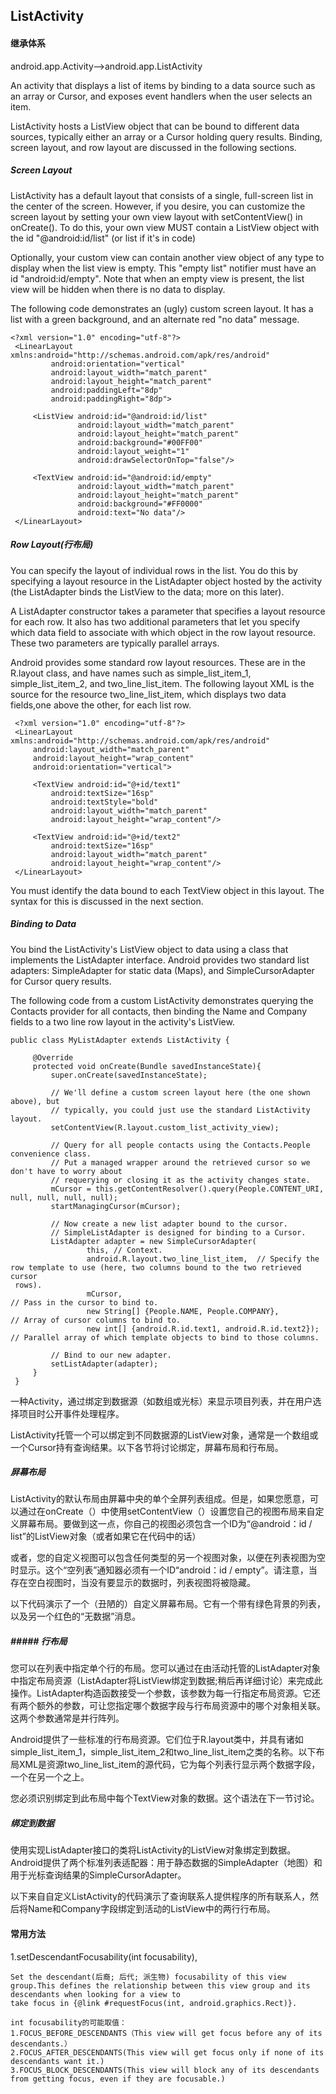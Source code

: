 ## ListActivity

#### 继承体系
android.app.Activity-->android.app.ListActivity



An activity that displays a list of items by binding to a data source such as an array or Cursor, and exposes event handlers when the user selects an item.

ListActivity hosts a ListView object that can be bound to different data sources, typically either an array or a Cursor holding query results. Binding, screen layout, and row layout are discussed in the following sections.

##### Screen Layout

ListActivity has a default layout that consists of a single, full-screen list in the center of the screen. However, if you desire, you can customize the screen layout by setting your own view layout with setContentView() in onCreate(). To do this, your own view MUST contain a ListView object with the id "@android:id/list" (or list if it's in code)

Optionally, your custom view can contain another view object of any type to display when the list view is empty. This "empty list" notifier must have an id "android:id/empty". Note that when an empty view is present, the list view will be hidden when there is no data to display.

The following code demonstrates an (ugly) custom screen layout. It has a list with a green background, and an alternate red "no data" message.

```
<?xml version="1.0" encoding="utf-8"?>
 <LinearLayout xmlns:android="http://schemas.android.com/apk/res/android"
         android:orientation="vertical"
         android:layout_width="match_parent"
         android:layout_height="match_parent"
         android:paddingLeft="8dp"
         android:paddingRight="8dp">

     <ListView android:id="@android:id/list"
               android:layout_width="match_parent"
               android:layout_height="match_parent"
               android:background="#00FF00"
               android:layout_weight="1"
               android:drawSelectorOnTop="false"/>

     <TextView android:id="@android:id/empty"
               android:layout_width="match_parent"
               android:layout_height="match_parent"
               android:background="#FF0000"
               android:text="No data"/>
 </LinearLayout>
```

##### Row Layout(行布局)

You can specify the layout of individual rows in the list. You do this by specifying a layout resource in the ListAdapter object hosted by the activity (the ListAdapter binds the ListView to the data; more on this later).

A ListAdapter constructor takes a parameter that specifies a layout resource for each row. It also has two additional parameters that let you specify which data field to associate with which object in the row layout resource. These two parameters are typically parallel arrays.

Android provides some standard row layout resources. These are in the R.layout class, and have names such as simple_list_item_1, simple_list_item_2, and two_line_list_item. The following layout XML is the source for the resource two_line_list_item, which displays two data fields,one above the other, for each list row.

```
 <?xml version="1.0" encoding="utf-8"?>
 <LinearLayout xmlns:android="http://schemas.android.com/apk/res/android"
     android:layout_width="match_parent"
     android:layout_height="wrap_content"
     android:orientation="vertical">

     <TextView android:id="@+id/text1"
         android:textSize="16sp"
         android:textStyle="bold"
         android:layout_width="match_parent"
         android:layout_height="wrap_content"/>

     <TextView android:id="@+id/text2"
         android:textSize="16sp"
         android:layout_width="match_parent"
         android:layout_height="wrap_content"/>
 </LinearLayout>
```

You must identify the data bound to each TextView object in this layout. The syntax for this is discussed in the next section.

##### Binding to Data

You bind the ListActivity's ListView object to data using a class that implements the ListAdapter interface. Android provides two standard list adapters: SimpleAdapter for static data (Maps), and SimpleCursorAdapter for Cursor query results.

The following code from a custom ListActivity demonstrates querying the Contacts provider for all contacts, then binding the Name and Company fields to a two line row layout in the activity's ListView.

```
public class MyListAdapter extends ListActivity {

     @Override
     protected void onCreate(Bundle savedInstanceState){
         super.onCreate(savedInstanceState);

         // We'll define a custom screen layout here (the one shown above), but
         // typically, you could just use the standard ListActivity layout.
         setContentView(R.layout.custom_list_activity_view);

         // Query for all people contacts using the Contacts.People convenience class.
         // Put a managed wrapper around the retrieved cursor so we don't have to worry about
         // requerying or closing it as the activity changes state.
         mCursor = this.getContentResolver().query(People.CONTENT_URI, null, null, null, null);
         startManagingCursor(mCursor);

         // Now create a new list adapter bound to the cursor.
         // SimpleListAdapter is designed for binding to a Cursor.
         ListAdapter adapter = new SimpleCursorAdapter(
                 this, // Context.
                 android.R.layout.two_line_list_item,  // Specify the row template to use (here, two columns bound to the two retrieved cursor
 rows).
                 mCursor,                                              // Pass in the cursor to bind to.
                 new String[] {People.NAME, People.COMPANY},           // Array of cursor columns to bind to.
                 new int[] {android.R.id.text1, android.R.id.text2});  // Parallel array of which template objects to bind to those columns.

         // Bind to our new adapter.
         setListAdapter(adapter);
     }
 }
```

一种Activity，通过绑定到数据源（如数组或光标）来显示项目列表，并在用户选择项目时公开事件处理程序。

ListActivity托管一个可以绑定到不同数据源的ListView对象，通常是一个数组或一个Cursor持有查询结果。以下各节将讨论绑定，屏幕布局和行布局。

##### 屏幕布局

ListActivity的默认布局由屏幕中央的单个全屏列表组成。但是，如果您愿意，可以通过在onCreate（）中使用setContentView（）设置您自己的视图布局来自定义屏幕布局。要做到这一点，你自己的视图必须包含一个ID为“@android：id / list”的ListView对象（或者如果它在代码中的话）

或者，您的自定义视图可以包含任何类型的另一个视图对象，以便在列表视图为空时显示。这个“空列表”通知器必须有一个ID“android：id / empty”。请注意，当存在空白视图时，当没有要显示的数据时，列表视图将被隐藏。

以下代码演示了一个（丑陋的）自定义屏幕布局。它有一个带有绿色背景的列表，以及另一个红色的“无数据”消息。

##### ##### 行布局

您可以在列表中指定单个行的布局。您可以通过在由活动托管的ListAdapter对象中指定布局资源（ListAdapter将ListView绑定到数据;稍后再详细讨论）来完成此操作。ListAdapter构造函数接受一个参数，该参数为每一行指定布局资源。它还有两个额外的参数，可让您指定哪个数据字段与行布局资源中的哪个对象相关联。这两个参数通常是并行阵列。

Android提供了一些标准的行布局资源。它们位于R.layout类中，并具有诸如simple_list_item_1，simple_list_item_2和two_line_list_item之类的名称。以下布局XML是资源two_line_list_item的源代码，它为每个列表行显示两个数据字段，一个在另一个之上。

您必须识别绑定到此布局中每个TextView对象的数据。这个语法在下一节讨论。

##### 绑定到数据

使用实现ListAdapter接口的类将ListActivity的ListView对象绑定到数据。Android提供了两个标准列表适配器：用于静态数据的SimpleAdapter（地图）和用于光标查询结果的SimpleCursorAdapter。

以下来自自定义ListActivity的代码演示了查询联系人提供程序的所有联系人，然后将Name和Company字段绑定到活动的ListView中的两行行布局。

#### 常用方法
1.setDescendantFocusability(int focusability),

```
Set the descendant(后裔; 后代; 派生物) focusability of this view group.This defines the relationship between this view group and its descendants when looking for a view to
take focus in {@link #requestFocus(int, android.graphics.Rect)}.

int focusability的可能取值：
1.FOCUS_BEFORE_DESCENDANTS（This view will get focus before any of its descendants.）
2.FOCUS_AFTER_DESCENDANTS(This view will get focus only if none of its descendants want it.)
3.FOCUS_BLOCK_DESCENDANTS(This view will block any of its descendants from getting focus, even if they are focusable.)
```

